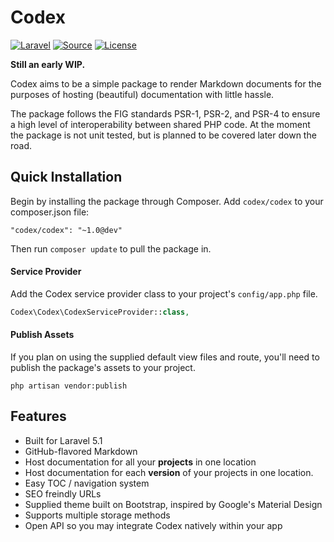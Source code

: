 Codex
=====
[![Laravel](https://img.shields.io/badge/Laravel-5.1-orange.svg?style=flat-square)](http://laravel.com)
[![Source](http://img.shields.io/badge/source-caffeinated/skeleton-blue.svg?style=flat-square)](https://github.com/caffeinated/skeleton)
[![License](http://img.shields.io/badge/license-MIT-brightgreen.svg?style=flat-square)](https://tldrlegal.com/license/mit-license)

**Still an early WIP.**

Codex aims to be a simple package to render Markdown documents for the purposes of hosting (beautiful) documentation with little hassle.

The package follows the FIG standards PSR-1, PSR-2, and PSR-4 to ensure a high level of interoperability between shared PHP code. At the moment the package is not unit tested, but is planned to be covered later down the road.

Quick Installation
------------------
Begin by installing the package through Composer. Add `codex/codex` to your composer.json file:

```
"codex/codex": "~1.0@dev"
```

Then run `composer update` to pull the package in.

#### Service Provider
Add the Codex service provider class to your project's `config/app.php` file.

```php
Codex\Codex\CodexServiceProvider::class,
```

#### Publish Assets
If you plan on using the supplied default view files and route, you'll need to publish the package's assets to your project.

```
php artisan vendor:publish
```

Features
--------
- Built for Laravel 5.1
- GitHub-flavored Markdown
- Host documentation for all your **projects** in one location
- Host documentation for each **version** of your projects in one location.
- Easy TOC / navigation system
- SEO freindly URLs
- Supplied theme built on Bootstrap, inspired by Google's Material Design
- Supports multiple storage methods
- Open API so you may integrate Codex natively within your app
